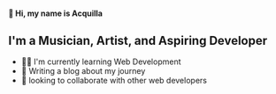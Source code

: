 #### 👋 Hi, my name is Acquilla

## I'm a Musician, Artist, and Aspiring Developer

- 👨‍🏭 I'm currently learning Web Development
- 📝 Writing a blog about my journey
- 🤝 looking to collaborate with other web developers
